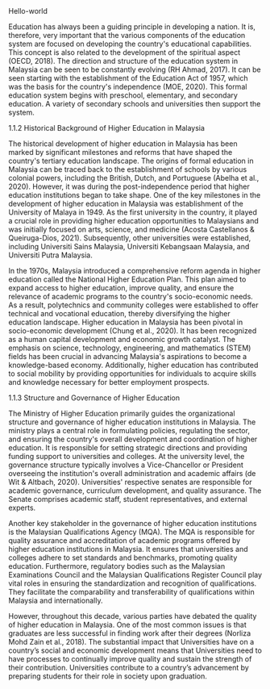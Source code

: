 <head>Hello-world</head>

<title>CHAPTER 1</title>

<title>INTRODUCTION</title>

<title>1.1	Introduction</title>

Education has always been a guiding principle in developing a nation. It is, therefore, very important that the various components of the education system are focused on developing the country's educational capabilities. This concept is also related to the development of the spiritual aspect (OECD, 2018). The direction and structure of the education system in Malaysia can be seen to be constantly evolving (RH Ahmad, 2017). It can be seen starting with the establishment of the Education Act of 1957, which was the basis for the country's independence (MOE, 2020). This formal education system begins with preschool, elementary, and secondary education. A variety of secondary schools and universities then support the system.

1.1.2 Historical Background of Higher Education in Malaysia

The historical development of higher education in Malaysia has been marked by significant milestones and reforms that have shaped the country's tertiary education landscape. The origins of formal education in Malaysia can be traced back to the establishment of schools by various colonial powers, including the British, Dutch, and Portuguese (Abelha et al., 2020). However, it was during the post-independence period that higher education institutions began to take shape. One of the key milestones in the development of higher education in Malaysia was establishment of the University of Malaya in 1949. As the first university in the country, it played a crucial role in providing higher education opportunities to Malaysians and was initially focused on arts, science, and medicine (Acosta Castellanos & Queiruga-Dios, 2021). Subsequently, other universities were established, including Universiti Sains Malaysia, Universiti Kebangsaan Malaysia, and Universiti Putra Malaysia.

In the 1970s, Malaysia introduced a comprehensive reform agenda in higher education called the National Higher Education Plan. This plan aimed to expand access to higher education, improve quality, and ensure the relevance of academic programs to the country's socio-economic needs. As a result, polytechnics and community colleges were established to offer technical and vocational education, thereby diversifying the higher education landscape. Higher education in Malaysia has been pivotal in socio-economic development (Chung et al., 2020). It has been recognized as a human capital development and economic growth catalyst. The emphasis on science, technology, engineering, and mathematics (STEM) fields has been crucial in advancing Malaysia's aspirations to become a knowledge-based economy. Additionally, higher education has contributed to social mobility by providing opportunities for individuals to acquire skills and knowledge necessary for better employment prospects.

1.1.3 Structure and Governance of Higher Education

The Ministry of Higher Education primarily guides the organizational structure and governance of higher education institutions in Malaysia. The ministry plays a central role in formulating policies, regulating the sector, and ensuring the country's overall development and coordination of higher education. It is responsible for setting strategic directions and providing funding support to universities and colleges. At the university level, the governance structure typically involves a Vice-Chancellor or President overseeing the institution's overall administration and academic affairs (de Wit & Altbach, 2020). Universities' respective senates are responsible for academic governance, curriculum development, and quality assurance. The Senate comprises academic staff, student representatives, and external experts.

Another key stakeholder in the governance of higher education institutions is the Malaysian Qualifications Agency (MQA). The MQA is responsible for quality assurance and accreditation of academic programs offered by higher education institutions in Malaysia. It ensures that universities and colleges adhere to set standards and benchmarks, promoting quality education. Furthermore, regulatory bodies such as the Malaysian Examinations Council and the Malaysian Qualifications Register Council play vital roles in ensuring the standardization and recognition of qualifications. They facilitate the comparability and transferability of qualifications within Malaysia and internationally.

However, throughout this decade, various parties have debated the quality of higher education in Malaysia. One of the most common issues is that graduates are less successful in finding work after their degrees (Norliza Mohd Zain et al., 2018). The substantial impact that Universities have on a country’s social and economic development means that Universities need to have processes to continually improve quality and sustain the strength of their contribution. Universities contribute to a country’s advancement by preparing students for their role in society upon graduation. 
